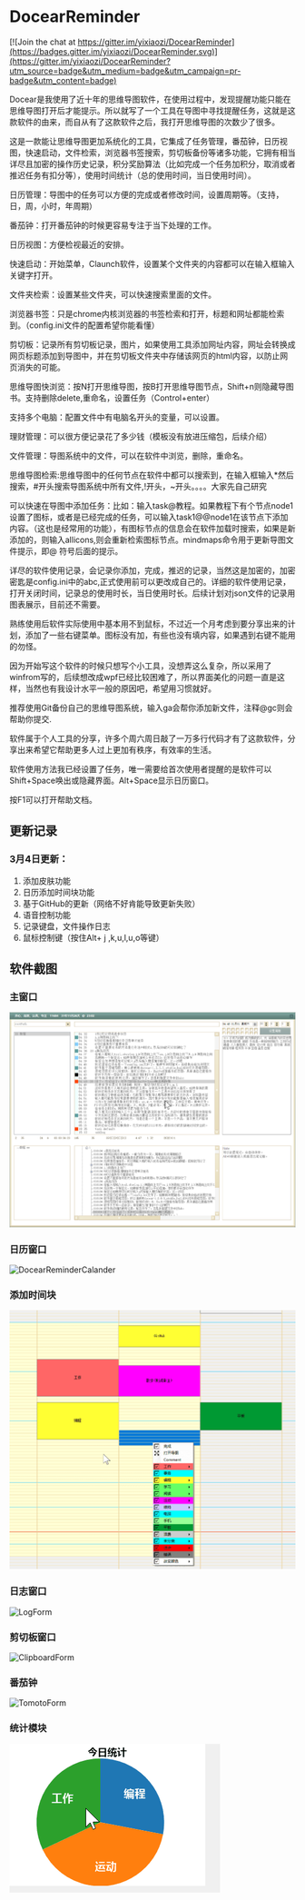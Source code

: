 # DocearReminder
[![Join the chat at https://gitter.im/yixiaozi/DocearReminder](https://badges.gitter.im/yixiaozi/DocearReminder.svg)](https://gitter.im/yixiaozi/DocearReminder?utm_source=badge&utm_medium=badge&utm_campaign=pr-badge&utm_content=badge)

Docear是我使用了近十年的思维导图软件，在使用过程中，发现提醒功能只能在思维导图打开后才能提示。所以就写了一个工具在导图中寻找提醒任务，这就是这款软件的由来，而自从有了这款软件之后，我打开思维导图的次数少了很多。

这是一款能让思维导图更加系统化的工具，它集成了任务管理，番茄钟，日历视图，快速启动，文件检索，浏览器书签搜索，剪切板备份等诸多功能，它拥有相当详尽且加密的操作历史记录，积分奖励算法（比如完成一个任务加积分，取消或者推迟任务有扣分等），使用时间统计（总的使用时间，当日使用时间）。

日历管理：导图中的任务可以方便的完成或者修改时间，设置周期等。（支持，日，周，小时，年周期）

番茄钟：打开番茄钟的时候更容易专注于当下处理的工作。

日历视图：方便检视最近的安排。

快速启动：开始菜单，Claunch软件，设置某个文件夹的内容都可以在输入框输入关键字打开。

文件夹检索：设置某些文件夹，可以快速搜索里面的文件。

浏览器书签：只是chrome内核浏览器的书签检索和打开，标题和网址都能检索到。（config.ini文件的配置希望你能看懂）

剪切板：记录所有剪切板记录，图片，如果使用工具添加网址内容，网址会转换成网页标题添加到导图中，并在剪切板文件夹中存储该网页的html内容，以防止网页消失的可能。

思维导图快浏览：按N打开思维导图，按B打开思维导图节点，Shift+n则隐藏导图书。支持删除delete,重命名，设置任务（Control+enter）

支持多个电脑：配置文件中有电脑名开头的变量，可以设置。

理财管理：可以很方便记录花了多少钱（模板没有放进压缩包，后续介绍）

文件管理：导图系统中的文件，可以在软件中浏览，删除，重命名。

思维导图检索:思维导图中的任何节点在软件中都可以搜索到，在输入框输入*然后搜索，#开头搜索导图系统中所有文件,!开头，~开头。。。。大家先自己研究

可以快速在导图中添加任务：比如：输入task@教程。如果教程下有个节点node1设置了图标，或者是已经完成的任务，可以输入task1@@node1在该节点下添加内容。（这也是经常用的功能），有图标节点的信息会在软件加载时搜索，如果是新添加的，则输入allicons,则会重新检索图标节点。mindmaps命令用于更新导图文件提示，即@ 符号后面的提示。

详尽的软件使用记录，会记录你添加，完成，推迟的记录，当然这是加密的，加密密匙是config.ini中的abc,正式使用前可以更改成自己的。详细的软件使用记录，打开关闭时间，记录总的使用时长，当日使用时长。后续计划对json文件的记录用图表展示，目前还不需要。

熟练使用后软件实际使用中基本用不到鼠标，不过近一个月考虑到要分享出来的计划，添加了一些右键菜单。图标没有加，有些也没有填内容，如果遇到右键不能用的勿怪。

因为开始写这个软件的时候只想写个小工具，没想弄这么复杂，所以采用了winfrom写的，后续想改成wpf已经比较困难了，所以界面美化的问题一直是这样，当然也有我设计水平一般的原因吧，希望用习惯就好。

推荐使用Git备份自己的思维导图系统，输入ga会帮你添加新文件，注释@gc则会帮助你提交.

软件属于个人工具的分享，许多个周六周日敲了一万多行代码才有了这款软件，分享出来希望它帮助更多人过上更加有秩序，有效率的生活。

软件使用方法我已经设置了任务，唯一需要给首次使用者提醒的是软件可以Shift+Space唤出或隐藏界面。Alt+Space显示日历窗口。

按F1可以打开帮助文档。

## 更新记录

### 3月4日更新：

1. 添加皮肤功能
2. 日历添加时间块功能
3. 基于GitHub的更新（网络不好肯能导致更新失败）
4. 语音控制功能
5. 记录键盘，文件操作日志
6. 鼠标控制键（按住Alt+   j ,k,u,l,u,o等键）

## 软件截图

### 主窗口
![DocearReminderForm](Info/images/主窗口.png "主窗口")

### 日历窗口

![DocearReminderCalander](Info/images/时间块.png "时间块")


### 添加时间块

![DocearReminderCalander](Info/images/添加时间块.png "添加时间块")

### 日志窗口
![LogForm](Info/images/LogForm.png "")

### 剪切板窗口
![ClipboardForm](Info/images/ClipboardForm.png "")

### 番茄钟
![TomotoForm](Info/images/TomotoForm.png "")

### 统计模块

![DocearReminderCalander](Info/images/统计模块.png "统计模块")